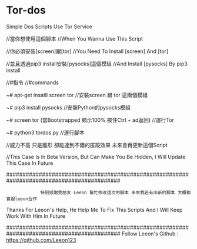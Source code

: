 # Tor-dos
Simple Dos Scripts Use Tor Service

//當你想使用這個腳本
//When You Wanna Use This Script

//你必須安裝[screen]跟[tor]
//You Need To Install [screen] And [tor]

//並且透過pip3 install安裝[pysocks]這個模組
//And Install [pysocks] By pip3 install

//#指令
//#commands

~# apt-get insatll screen tor //安裝screen 跟 tor 這兩個模組

~# pip3 install pysocks //安裝Python的pysocks模組

~# screen tor (當Bootstrapped 顯示100% 按住Ctrl + ad返回) //運行Tor
              
~# python3 tordos.py //運行腳本

//威力不高 只是雛形 卻能達到不錯的匿蹤效果 未來會再更新這個Script

//This Case Is In Beta Version, But Can Make You Be Hidden, I Will Update This Case In Future


###########################################################################################

                 特別感謝我朋友 Leeon 幫忙修改這次的腳本 未來我若有出新的腳本 大概都會跟leeon合作         
 Thanks For Leeon's Help, He Help Me To Fix This Scripts And I Will Keep Work With Him In Future 

###########################################################################################
Follow Leeon's Github : https://github.com/Leeon123
